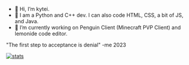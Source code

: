 - 👋 Hi, I’m kytei.
- 👀 I am a Python and C++ dev. I can also code HTML, CSS, a bit of JS, and Java.
- 🌱 I’m currently working on Penguin Client (Minecraft PVP Client) and lemonide code editor.

"The first step to acceptance is denial" -me 2023

[![stats](https://github-readme-stats.vercel.app/api?username=kyteidev&show_icons=true&theme=merko)](https://github.com/anuraghazra/github-readme-stats)
